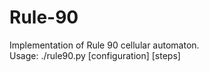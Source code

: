# Rule-90
Implementation of Rule 90 cellular automaton.<br/>
Usage: ./rule90.py [configuration] [steps]
